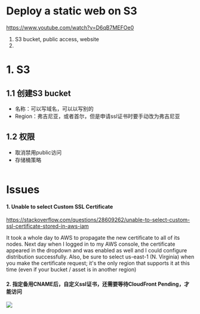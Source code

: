 # Deploy a static web on S3 
https://www.youtube.com/watch?v=D6qB7MEFOe0

1. S3 bucket, public access, website
2. 


# 1. S3
## 1.1 创建S3 bucket
- 名称：可以写域名，可以以写别的
- Region：弗吉尼亚，或者首尔，但是申请ssl证书时要手动改为弗吉尼亚

## 1.2 权限
- 取消禁用public访问
- 存储桶策略
  ```
  
  ```







# Issues
#### 1. Unable to select Custom SSL Certificate 

https://stackoverflow.com/questions/28609262/unable-to-select-custom-ssl-certificate-stored-in-aws-iam

It took a whole day to AWS to propagate the new certificate to all of its nodes. 
Next day when I logged in to my AWS console, the certificate appeared in the dropdown and was enabled as well and I could configure distribution successfully.
Also, be sure to select us-east-1 (N. Virginia) when you make the certificate request; it's the only region that supports it at this time (even if your bucket / asset is in another region)

#### 2. 指定备用CNAME后，自定义ssl证书，还需要等待CloudFront Pending，才能访问
![](https://i.loli.net/2019/05/24/5ce794e7d214343217.png)
